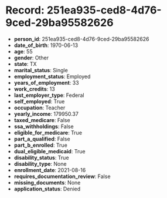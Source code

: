 # Record: 251ea935-ced8-4d76-9ced-29ba95582626

- **person_id**: 251ea935-ced8-4d76-9ced-29ba95582626
- **date_of_birth**: 1970-06-13
- **age**: 55
- **gender**: Other
- **state**: TX
- **marital_status**: Single
- **employment_status**: Employed
- **years_of_employment**: 33
- **work_credits**: 13
- **last_employer_type**: Federal
- **self_employed**: True
- **occupation**: Teacher
- **yearly_income**: 179950.37
- **taxed_medicare**: False
- **ssa_withholdings**: False
- **eligible_for_medicare**: True
- **part_a_qualified**: False
- **part_b_enrolled**: True
- **dual_eligible_medicaid**: True
- **disability_status**: True
- **disability_type**: None
- **enrollment_date**: 2021-08-16
- **requires_documentation_review**: False
- **missing_documents**: None
- **application_status**: Denied
